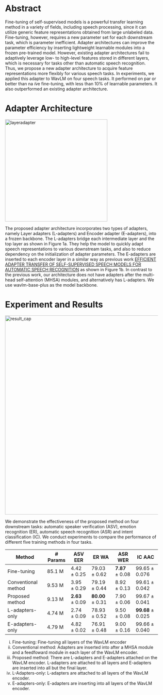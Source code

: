 <!-- # Introduction
This repository contains a version of WavLM that can be trained using adapters.
Adapters are lightweight modules that can be inserted into some intermediate layers of a frozen pre-trained model. We proposed a novel adapter architecture for multiple speech processing tasks. The proposed adapter architecture produces effective features for downstream tasks to use a weighted sum of outputs of intermediate layers of the WavLM encoder. -->
# Abstract
Fine-tuning of self-supervised models is a powerful transfer learning method in a variety of fields, including speech processing, since it can utilize generic feature representations obtained from large unlabeled data. Fine-tuning, however, requires a new parameter set for each downstream task, which is parameter inefficient. Adapter architectures can improve the parameter efficiency by inserting lightweight learnable modules into a frozen pre-trained model. However, existing adapter architectures fail to adaptively leverage low- to high-level features stored in different layers, which is necessary for tasks other than automatic speech recognition. Thus, we propose a new adapter architecture to acquire feature representations more flexibly for various speech tasks. In experiments, we applied this adapter to WavLM on four speech tasks. It performed on par or better than na ̈ıve fine-tuning, with less than 10% of learnable parameters. It also outperformed an existing adapter architecture.

# Adapter Architecture
<img width="337" alt="layeradapter" src="https://user-images.githubusercontent.com/48460458/189790212-b1863b1a-c985-4e1f-86a4-363cd9f31ffc.png">
<!-- ![layeradapter5](https://user-images.githubusercontent.com/48460458/189691649-a3fd4264-3de6-4e61-abe5-3c60a67b07ac.png) -->

The proposed adapter architecture incorporates two types of adapters, namely Layer adapters (L-adapters) and Encoder adapter (E-adapters), into a frozen backbone. The L-adapters bridge each intermediate layer and the top layer as shown in Figure 1a. They help the model to quickly adapt speech representations to various downstream tasks, and also to reduce dependency on the initialization of adapter parameters. The E-adapters are inserted to each encoder layer in a similar way as previous work [EFFICIENT ADAPTER TRANSFER OF SELF-SUPERVISED SPEECH MODELS FOR AUTOMATIC SPEECH RECOGNITION](https://arxiv.org/pdf/2202.03218.pdf) as shown in Figure 1b. In contrast to the previous work, our architecture does not have adapters after the multi-head self-attention (MHSA) modules, and alternatively has L-adapters.
We use wavlm-base-plus as the model backbone.

# Experiment and Results
<!-- ![result](https://user-images.githubusercontent.com/48460458/189800739-e711e953-9095-45d6-bdec-f509581965bb.png) -->
<img width="657" alt="result_cap" src="https://user-images.githubusercontent.com/48460458/189802186-482752a1-ad28-4482-bd6d-8ae11e582a8c.png">

We demonstrate the effectiveness of the proposed method on
four downstream tasks: automatic speaker verification (ASV), emotion recognition (ER), automatic speech recognition (ASR) and intent classification (IC). 
We conduct experiments to compare the performance of different five training methods in four tasks.


| Method              | # Params | ASV EER                                 | ER WA                                     | ASR WER                      | IC AAC                        | 
| ------------------- | -------- | --------------------------------------- | ----------------------------------------- | ---------------------------- | ----------------------------- | 
| Fine-tuning         | 85.1 M   | $4.42\pm 0.25$                          | $79.03 \pm 0.62$                          | $\boldsymbol{7.87} \pm 0.08$ | $99.65 \pm 0.076$             | 
| Conventional method | 9.53 M   | $3.95 \pm0.29$                          | $79.19 \pm 0.44$                          | $8.92 \pm 0.13$              | $99.61 \pm 0.042$             | 
| Proposed method     | 9.13 M   | $\boldsymbol{2.63}\pm 0.09$ | $\boldsymbol{80.00} \pm 0.31$ | $7.90 \pm 0.06$              | $99.67 \pm 0.041$             | 
| L-adapters-only     | 4.74 M   | $2.74\pm 0.09$                          | $78.93 \pm 0.52$                          | $9.50 \pm 0.08$              | $\boldsymbol{99.68}\pm 0.025$ | 
| E-adapters-only     | 4.79 M   | $4.82\pm 0.02$                          | $76.91 \pm 0.48$                          | $9.00 \pm 0.16$              | $99.66 \pm 0.040$             | 

<ol type=i>
    <li>Fine-tuning: Fine-tuning all layers of the WavLM encoder
    <li>Conventional method: Adapters are inserted into after a MHSA module and a feedfoward module in each layer of the WavLM encoder.
    <li>Proposed method: There are L-adapters and E-adapters attached on the WavLM encoder. L-adapters are attached to all layers and E-adapters are inserted into all but the final layer.
    <li> L-Adapters-only: L-adapters are attached to all layers of the WavLM encoder.
    <li> E-adapters-only: E-adapters are inserting into all layers of the WavLM encoder.
</ol>
